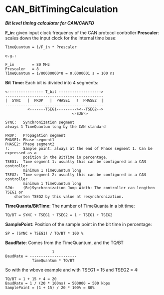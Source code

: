# CAN_BitTimingCalculation
***Bit level timing calculator for CAN/CANFD***

**F_in**:
given input clock frequency of the CAN protocol controller
**Prescaler**:
scales down the input clock for the internal time base:

    TimeQuantum = 1/F_in * Prescaler

    e.g.:

    F_in        = 80 MHz
    Prescaler   = 8
    TimeQuantum = 1/80000000*8 = 0.0000001 s = 100 ns

**Bit Time:**
Each bit is divided into 4 segments:

    
    <---------------- T_bit ------------------->
    --------------------------------------------
    |  SYNC   |  PROP   |  PHASE1   !  PHASE2  |
    --------------------------------------------
              <-------TSEG1---------><--TSEG2-->
                                  <-SJW->

    SYNC:   Synchronization segment
    always 1 TimeQuantum long by the CAN standard
    
    PROP:   Propagation segment
    PHASE1: Phase segment1
    PHASE2: Phase segment2
    !:      Sample point: always at the end of Phase segment 1. Can be expressed as a
            position in the BitTime in percentage.
    TSEG1:  Time segment 1: usually this can be configured in a CAN controller
            minimum 1 TimeQuantum long
    TSEG2:  Time segment 2: usually this can be configured in a CAN controller
            minimum 1 TimeQuantum long
    SJW:    (Re)Synchronization Jump Width: The controller can lengthen TSEG1 or
        shorten TSEG2 by this value at resynchronization.

**TimeQuanta/BitTime**:
The number of TimeQuanta in a bit time:

    TQ/BT = SYNC + TSEG1 + TSEG2 = 1 + TSEG1 + TSEG2

**SamplePoint**:
Position of the sample point in the bit time in percentage:

    SP = (SYNC + TSEG1) / TQ/BT * 100 %

**BaudRate**:
Comes from the TimeQuantum, and the TQ/BT

                         1
    BaudRate = ---------------------
                TimeQuantum * TQ/BT

So with the wbove example and with TSEG1 = 15 and TSEG2 = 4:

    TQ/BT = 1 + 15 + 4 = 20
    BaudRate = 1 / (20 * 100ns) = 500000 = 500 kbps
    SamplePoint = (1 + 15) / 20 * 100% = 80%

